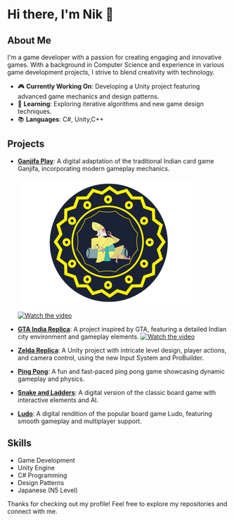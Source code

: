 # Hi there, I'm Nik 👋

## About Me
I'm a game developer with a passion for creating engaging and innovative games. With a background in Computer Science and experience 
in various game development projects, I strive to blend creativity with technology.

- 🎮 **Currently Working On**: Developing a Unity project featuring advanced game mechanics and design patterns.
- 🌱 **Learning**: Exploring iterative algorithms and new game design techniques.
- 📚 **Languages**: C#, Unity,C++
  

## Projects
- **[Ganjifa Play](#)**: A digital adaptation of the traditional Indian card game Ganjifa, incorporating modern gameplay mechanics.

  ![Card design made by me.](https://github.com/NikhilPachouri/NikhilPachouri/blob/main/4105d6efabbfcaf5b7eea6ac56a9e753.png)
  [![Watch the video](https://img.youtube.com/vi/NF_5OM52L5c/0.jpg)](https://www.youtube.com/watch?v=NF_5OM52L5c)
- **[GTA India Replica](#)**: A project inspired by GTA, featuring a detailed Indian city environment and gameplay elements.
  [![Watch the video](https://img.youtube.com/vi/Zs90JCx0l4Q/0.jpg)](https://www.youtube.com/watch?v=Zs90JCx0l4Q)
- **[Zelda Replica](#)**: A Unity project with intricate level design, player actions, and camera control, using the new Input System and ProBuilder.
- **[Ping Pong](#)**: A fun and fast-paced ping pong game showcasing dynamic gameplay and physics.
- **[Snake and Ladders](#)**: A digital version of the classic board game with interactive elements and AI.
- **[Ludo](#)**: A digital rendition of the popular board game Ludo, featuring smooth gameplay and multiplayer support.


## Skills
- Game Development
- Unity Engine
- C# Programming
- Design Patterns
- Japanese (N5 Level)

Thanks for checking out my profile! Feel free to explore my repositories and connect with me.
